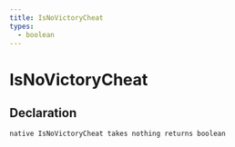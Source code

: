 ```yaml
---
title: IsNoVictoryCheat
types:
  - boolean
---
```


# IsNoVictoryCheat

## Declaration

```
native IsNoVictoryCheat takes nothing returns boolean
```